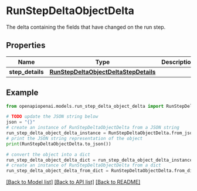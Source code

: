 # RunStepDeltaObjectDelta

The delta containing the fields that have changed on the run step.

## Properties

Name | Type | Description | Notes
------------ | ------------- | ------------- | -------------
**step_details** | [**RunStepDeltaObjectDeltaStepDetails**](RunStepDeltaObjectDeltaStepDetails.md) |  | [optional] 

## Example

```python
from openapiopenai.models.run_step_delta_object_delta import RunStepDeltaObjectDelta

# TODO update the JSON string below
json = "{}"
# create an instance of RunStepDeltaObjectDelta from a JSON string
run_step_delta_object_delta_instance = RunStepDeltaObjectDelta.from_json(json)
# print the JSON string representation of the object
print(RunStepDeltaObjectDelta.to_json())

# convert the object into a dict
run_step_delta_object_delta_dict = run_step_delta_object_delta_instance.to_dict()
# create an instance of RunStepDeltaObjectDelta from a dict
run_step_delta_object_delta_from_dict = RunStepDeltaObjectDelta.from_dict(run_step_delta_object_delta_dict)
```
[[Back to Model list]](../README.md#documentation-for-models) [[Back to API list]](../README.md#documentation-for-api-endpoints) [[Back to README]](../README.md)


